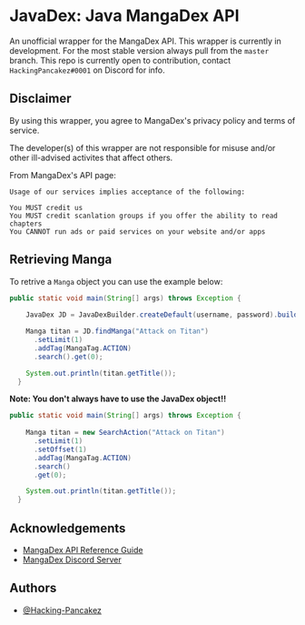 
# JavaDex: Java MangaDex API

An unofficial wrapper for the MangaDex API. This wrapper is currently in development. For the most stable version always pull from the `master` branch. This repo is currently open to contribution, contact `HackingPancakez#0001` on Discord for info.


## Disclaimer
By using this wrapper, you agree to MangaDex's privacy policy and terms of service.

The developer(s) of this wrapper are not responsible for misuse and/or other ill-advised activites that affect others.

From MangaDex's API page:
 ```
Usage of our services implies acceptance of the following:

You MUST credit us
You MUST credit scanlation groups if you offer the ability to read chapters
You CANNOT run ads or paid services on your website and/or apps 
```
## Retrieving Manga
To retrive a `Manga` object you can use the example below:
```java
public static void main(String[] args) throws Exception {
    
    JavaDex JD = JavaDexBuilder.createDefault(username, password).build();

    Manga titan = JD.findManga("Attack on Titan")
      .setLimit(1)
      .addTag(MangaTag.ACTION)
      .search().get(0);

    System.out.println(titan.getTitle());
  }
  ```
**Note: You don't always have to use the JavaDex object!!**

```java
public static void main(String[] args) throws Exception {
    
    Manga titan = new SearchAction("Attack on Titan")
      .setLimit(1)
      .setOffset(1)
      .addTag(MangaTag.ACTION)
      .search()
      .get(0);

    System.out.println(titan.getTitle());
  }
  ```
## Acknowledgements

 - [MangaDex API Reference Guide](https://api.mangadex.org/docs/swagger.html)
 - [MangaDex Discord Server](https://discord.gg/mangadex)
## Authors

- [@Hacking-Pancakez](https://github.com/Hacking-Pancakez)

